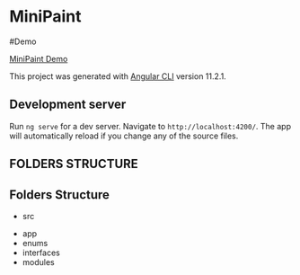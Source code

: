 # MiniPaint

#Demo 
<p><a href="https://rustamlevkovski.github.io/Innowise-lab-internship-Level-2-Mini-paint/">MiniPaint Demo</a> </p>

This project was generated with [Angular CLI](https://github.com/angular/angular-cli) version 11.2.1.

## Development server

Run `ng serve` for a dev server. Navigate to `http://localhost:4200/`. The app will automatically reload if you change any of the source files.

## FOLDERS STRUCTURE

## Folders Structure 

- src 
+ app 
+ enums
+ interfaces
+ modules
